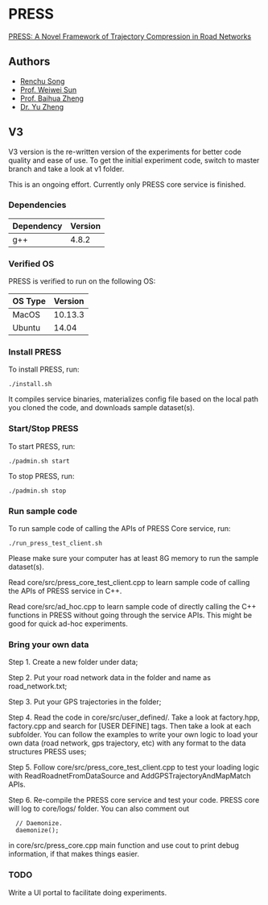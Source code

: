 PRESS
=====

[PRESS: A Novel Framework of Trajectory Compression in Road Networks](http://www.vldb.org/pvldb/vol7/p661-song.pdf)

## Authors
* [Renchu Song](http://www.songrenchu.com)
* [Prof. Weiwei Sun](http://homepage.fudan.edu.cn/wwsun/)
* [Prof. Baihua Zheng](http://www.mysmu.edu/faculty/bhzheng/)
* [Dr. Yu Zheng](http://research.microsoft.com/en-us/people/yuzheng/)

## V3
V3 version is the re-written version of the experiments for better code quality and ease of use.
To get the initial experiment code, switch to master branch and take a look at v1 folder.

This is an ongoing effort. Currently only PRESS core service is finished.

### Dependencies

| Dependency | Version |
|------------|---------|
| g++        | 4.8.2   |

### Verified OS

PRESS is verified to run on the following OS:

| OS Type    | Version |
|------------|---------|
| MacOS      | 10.13.3 |
| Ubuntu     | 14.04   |

### Install PRESS

To install PRESS, run:
```
./install.sh
```
It compiles service binaries, materializes config file based on the local path you cloned the code, and downloads sample dataset(s).

### Start/Stop PRESS

To start PRESS, run:
```
./padmin.sh start
```
To stop PRESS, run:
```
./padmin.sh stop
```

### Run sample code

To run sample code of calling the APIs of PRESS Core service, run:
```
./run_press_test_client.sh
```
Please make sure your computer has at least 8G memory to run the sample dataset(s).

Read core/src/press_core_test_client.cpp to learn sample code of calling the APIs of PRESS service in C++.

Read core/src/ad_hoc.cpp to learn sample code of directly calling the C++ functions in PRESS without going through the service APIs. This might be good for quick ad-hoc experiments.

### Bring your own data

Step 1. Create a new folder under data;

Step 2. Put your road network data in the folder and name as road_network.txt;

Step 3. Put your GPS trajectories in the folder;

Step 4. Read the code in core/src/user_defined/. Take a look at factory.hpp, factory.cpp and search for [USER DEFINE] tags. Then take a look at each subfolder. You can follow the examples to write your own logic to load your own data (road network, gps trajectory, etc) with any format to the data structures PRESS uses;

Step 5. Follow core/src/press_core_test_client.cpp to test your loading logic with ReadRoadnetFromDataSource and AddGPSTrajectoryAndMapMatch APIs.

Step 6. Re-compile the PRESS core service and test your code. PRESS core will log to core/logs/ folder. You can also comment out
```
  // Daemonize.
  daemonize();
```
in core/src/press_core.cpp main function and use cout to print debug information, if that makes things easier.

### TODO

Write a UI portal to facilitate doing experiments.
